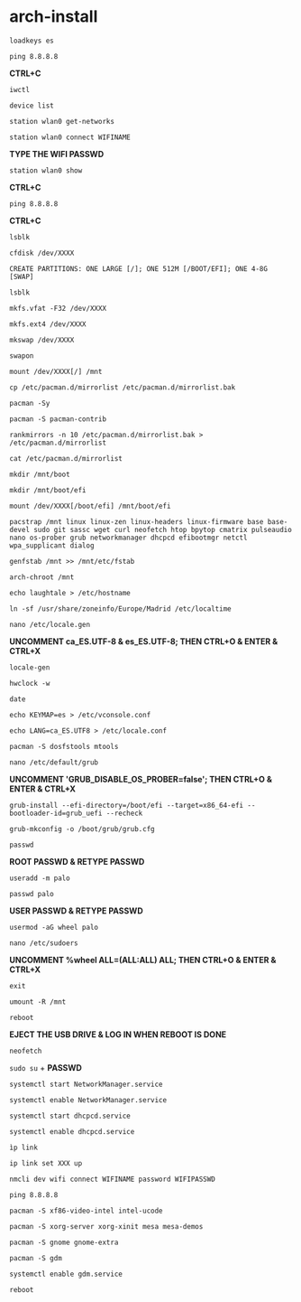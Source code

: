 # arch-install

`loadkeys es`

`ping 8.8.8.8`

**CTRL+C**

`iwctl`

`device list`

`station wlan0 get-networks`

`station wlan0 connect WIFINAME`

**TYPE THE WIFI PASSWD**

`station wlan0 show`

**CTRL+C**

`ping 8.8.8.8`

**CTRL+C**

`lsblk`

`cfdisk /dev/XXXX`

`CREATE PARTITIONS: ONE LARGE [/]; ONE 512M [/BOOT/EFI]; ONE 4-8G [SWAP]`

`lsblk`

`mkfs.vfat -F32 /dev/XXXX`

`mkfs.ext4 /dev/XXXX`

`mkswap /dev/XXXX`

`swapon`

`mount /dev/XXXX[/] /mnt`

`cp /etc/pacman.d/mirrorlist /etc/pacman.d/mirrorlist.bak`

`pacman -Sy`

`pacman -S pacman-contrib`

`rankmirrors -n 10 /etc/pacman.d/mirrorlist.bak > /etc/pacman.d/mirrorlist`

`cat /etc/pacman.d/mirrorlist`

`mkdir /mnt/boot`

`mkdir /mnt/boot/efi`

`mount /dev/XXXX[/boot/efi] /mnt/boot/efi`

`pacstrap /mnt linux linux-zen linux-headers linux-firmware base base-devel sudo git sassc wget curl neofetch htop bpytop cmatrix pulseaudio nano os-prober grub networkmanager dhcpcd efibootmgr netctl wpa_supplicant dialog`

`genfstab /mnt >> /mnt/etc/fstab`

`arch-chroot /mnt`

`echo laughtale > /etc/hostname`

`ln -sf /usr/share/zoneinfo/Europe/Madrid /etc/localtime`

`nano /etc/locale.gen`

**UNCOMMENT ca_ES.UTF-8 & es_ES.UTF-8; THEN CTRL+O & ENTER & CTRL+X**

`locale-gen`

`hwclock -w`

`date`

`echo KEYMAP=es > /etc/vconsole.conf`

`echo LANG=ca_ES.UTF8 > /etc/locale.conf`

`pacman -S dosfstools mtools`

`nano /etc/default/grub`

**UNCOMMENT 'GRUB_DISABLE_OS_PROBER=false'; THEN CTRL+O & ENTER & CTRL+X**

`grub-install --efi-directory=/boot/efi --target=x86_64-efi --bootloader-id=grub_uefi --recheck`

`grub-mkconfig -o /boot/grub/grub.cfg`

`passwd`

**ROOT PASSWD & RETYPE PASSWD**

`useradd -m palo`

`passwd palo`

**USER PASSWD & RETYPE PASSWD**

`usermod -aG wheel palo`

`nano /etc/sudoers`

**UNCOMMENT %wheel ALL=(ALL:ALL) ALL; THEN CTRL+O & ENTER & CTRL+X**

`exit`

`umount -R /mnt`

`reboot`

**EJECT THE USB DRIVE & LOG IN WHEN REBOOT IS DONE**

`neofetch`

`sudo su` + **PASSWD**

`systemctl start NetworkManager.service`

`systemctl enable NetworkManager.service`

`systemctl start dhcpcd.service`

`systemctl enable dhcpcd.service`

`ìp link`

`ip link set XXX up`

`nmcli dev wifi connect WIFINAME password WIFIPASSWD`

`ping 8.8.8.8`

`pacman -S xf86-video-intel intel-ucode`

`pacman -S xorg-server xorg-xinit mesa mesa-demos`

`pacman -S gnome gnome-extra`

`pacman -S gdm`

`systemctl enable gdm.service`

`reboot`

